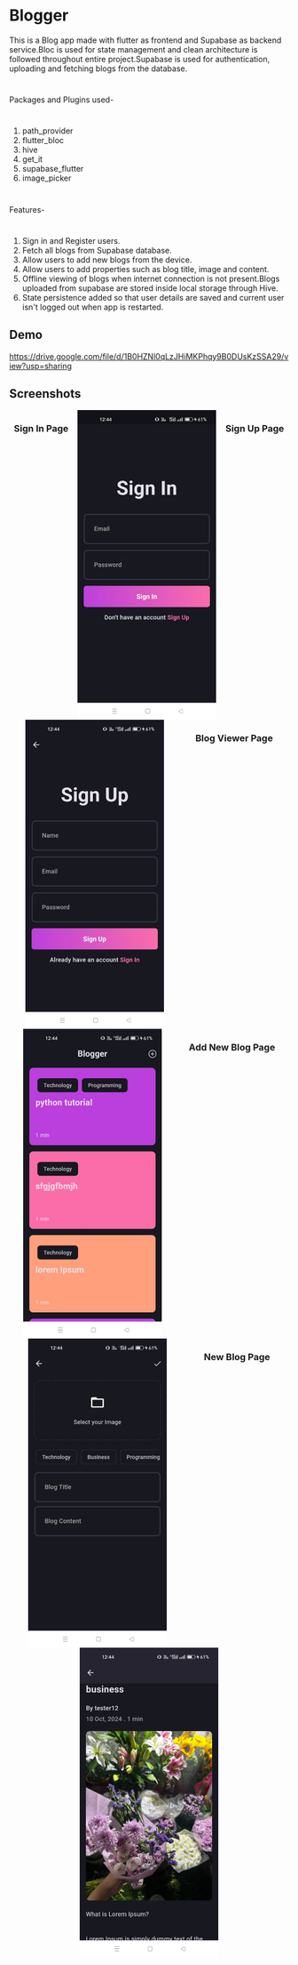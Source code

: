 # Blogger

This is a Blog app made with flutter as frontend and Supabase as backend service.Bloc is used for state management and clean architecture is followed throughout entire project.Supabase is used for authentication, uploading and fetching blogs from the database.

#

Packages and Plugins used-

#

1. path_provider
2. flutter_bloc
3. hive
4. get_it
5. supabase_flutter
6. image_picker

#

Features-

#

1. Sign in and Register users.
2. Fetch all blogs from Supabase database.
3. Allow users to add new blogs from the device.
4. Allow users to add properties such as blog title, image and content.
5. Offline viewing of blogs when internet connection is not present.Blogs uploaded from supabase are stored inside local storage through Hive.
6. State persistence added so that user details are saved and current user isn't logged out when app is restarted.

## Demo

https://drive.google.com/file/d/1B0HZNl0qLzJHiMKPhqy9B0DUsKzSSA29/view?usp=sharing

## Screenshots

<div style="display: flex; flex-direction: row; flex-wrap: wrap; justify-content: space-around;">

### Sign In Page

<img src="screenshots/signin.jpeg" alt="Sign In Page" width="250"/>

### Sign Up Page

<img src="screenshots/signup.jpeg" alt="Sign Up Page" width="250"/>

### Blog Viewer Page

<img src="screenshots/blog_viewer_page.jpeg" alt="Blog Viewer Page" width="250"/>

### Add New Blog Page

<img src="screenshots/add_new_blog.jpeg" alt="Add New Blog Page" width="250"/>

### New Blog Page

<img src="screenshots/new_blog.jpeg" alt="New Blog Page" width="250"/>

</div>
